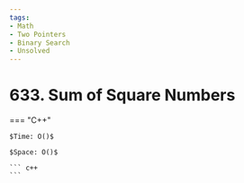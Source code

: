 ```yaml
---
tags:
- Math
- Two Pointers
- Binary Search
- Unsolved
---
```



# 633. Sum of Square Numbers

=== "C++"

    $Time: O()$

    $Space: O()$

    ``` c++
    ```